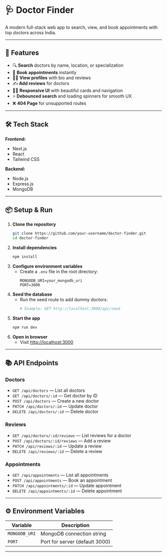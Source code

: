 # 🩺 Doctor Finder

A modern full-stack web app to search, view, and book appointments with top doctors across India.

---

## 🚀 Features

- 🔍 **Search** doctors by name, location, or specialization
- 📅 **Book appointments** instantly
- 👨‍⚕️ **View profiles** with bio and reviews
- ✍️ **Add reviews** for doctors
- 🕵️‍♂️ **Responsive UI** with beautiful cards and navigation
- ⚡ **Debounced search** and loading spinners for smooth UX
- ❌ **404 Page** for unsupported routes

---

## 🛠️ Tech Stack

**Frontend:**
- Next.js
- React
- Tailwind CSS

**Backend:**
- Node.js
- Express.js
- MongoDB

---

## 📦 Setup & Run

1. **Clone the repository**
   ```bash
   git clone https://github.com/your-username/doctor-finder.git
   cd doctor-finder
   ```
2. **Install dependencies**
   ```bash
   npm install
   ```
3. **Configure environment variables**
   - Create a `.env` file in the root directory:
     ```env
     MONGODB_URI=your_mongodb_uri
     PORT=3000
     ```
4. **Seed the database**
   - Run the seed route to add dummy doctors:
     ```bash
     # Example: GET http://localhost:3000/api/seed
     ```
5. **Start the app**
   ```bash
   npm run dev
   ```
6. **Open in browser**
   - Visit [http://localhost:3000](http://localhost:3000)

---

## 📚 API Endpoints

### Doctors
- `GET /api/doctors` — List all doctors
- `GET /api/doctors/:id` — Get doctor by ID
- `POST /api/doctors` — Create a new doctor
- `PATCH /api/doctors/:id` — Update doctor
- `DELETE /api/doctors/:id` — Delete doctor

### Reviews
- `GET /api/doctors/:id/reviews` — List reviews for a doctor
- `POST /api/doctors/:id/reviews` — Add a review
- `PATCH /api/reviews/:id` — Update a review
- `DELETE /api/reviews/:id` — Delete a review

### Appointments
- `GET /api/appointments` — List all appointments
- `POST /api/appointments` — Book an appointment
- `PATCH /api/appointments/:id` — Update appointment
- `DELETE /api/appointments/:id` — Delete appointment

---

## ⚙️ Environment Variables

| Variable      | Description                  |
|--------------|------------------------------|
| `MONGODB_URI`| MongoDB connection string     |
| `PORT`       | Port for server (default 3000)|

---




